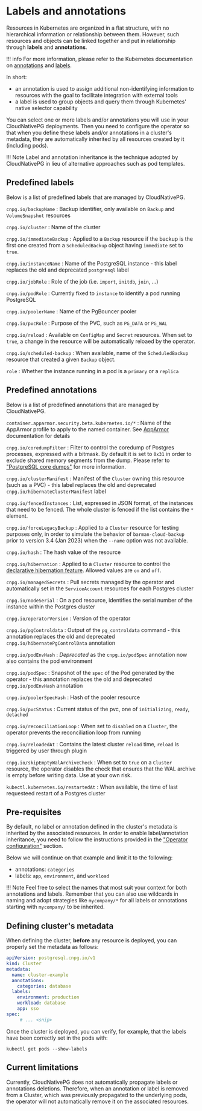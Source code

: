 # Labels and annotations

Resources in Kubernetes are organized in a flat structure, with no hierarchical
information or relationship between them. However, such resources and objects
can be linked together and put in relationship through **labels** and
**annotations**.

!!! info
    For more information, please refer to the Kubernetes documentation on
    [annotations](https://kubernetes.io/docs/concepts/overview/working-with-objects/annotations/) and
    [labels](https://kubernetes.io/docs/concepts/overview/working-with-objects/labels/).

In short:

- an annotation is used to assign additional non-identifying information to
  resources with the goal to facilitate integration with external tools
- a label is used to group objects and query them through Kubernetes' native
  selector capability

You can select one or more labels and/or annotations you will use
in your CloudNativePG deployments. Then you need to configure the operator
so that when you define these labels and/or annotations in a cluster's metadata,
they are automatically inherited by all resources created by it (including pods).

!!! Note
    Label and annotation inheritance is the technique adopted by CloudNativePG
    in lieu of alternative approaches such as pod templates.

## Predefined labels

Below is a list of predefined labels that are managed by CloudNativePG.

`cnpg.io/backupName`
:   Backup identifier, only available on `Backup` and `VolumeSnapshot`
    resources

`cnpg.io/cluster`
:   Name of the cluster

`cnpg.io/immediateBackup`
:   Applied to a `Backup` resource if the backup is the first one created from
    a `ScheduledBackup` object having `immediate` set to `true`.

`cnpg.io/instanceName`
:   Name of the PostgreSQL instance - this label replaces the old and
    deprecated `postgresql` label

`cnpg.io/jobRole`
:   Role of the job (i.e. `import`, `initdb`, `join`, ...)

`cnpg.io/podRole`
:   Currently fixed to `instance` to identify a pod running PostgreSQL

`cnpg.io/poolerName`
:   Name of the PgBouncer pooler

`cnpg.io/pvcRole`
:   Purpose of the PVC, such as `PG_DATA` or `PG_WAL`

`cnpg.io/reload`
:   Available on `ConfigMap` and `Secret` resources. When set to `true`,
    a change in the resource will be automatically reloaed by the operator.

`cnpg.io/scheduled-backup`
:   When available, name of the `ScheduledBackup` resource that created a given
    `Backup` object.

`role`
:   Whether the instance running in a pod is a `primary` or a `replica`

## Predefined annotations

Below is a list of predefined annotations that are managed by CloudNativePG.

`container.apparmor.security.beta.kubernetes.io/*`
:   Name of the AppArmor profile to apply to the named container.
    See [AppArmor](security.md#restricting-pod-access-using-apparmor)
    documentation for details

`cnpg.io/coredumpFilter`
:   Filter to control the coredump of Postgres processes, expressed with a
    bitmask. By default it is set to `0x31` in order to exclude shared memory
    segments from the dump. Please refer to ["PostgreSQL core dumps"](troubleshooting.md#postgresql-core-dumps)
    for more information.

`cnpg.io/clusterManifest`
:   Manifest of the `Cluster` owning this resource (such as a PVC) - this label
    replaces the old and deprecated `cnpg.io/hibernateClusterManifest` label

`cnpg.io/fencedInstances`
:   List, expressed in JSON format, of the instances that need to be fenced.
    The whole cluster is fenced if the list contains the `*` element.

`cnpg.io/forceLegacyBackup`
:   Applied to a `Cluster` resource for testing purposes only, in order to
    simulate the behavior of `barman-cloud-backup` prior to version 3.4 (Jan 2023)
    when the `--name` option was not available.

`cnpg.io/hash`
:   The hash value of the resource

`cnpg.io/hibernation`
:   Applied to a `Cluster` resource to control the [declarative hibernation feature](declarative_hibernation.md).
    Allowed values are `on` and `off`.

`cnpg.io/managedSecrets`
:   Pull secrets managed by the operator and automatically set in the
    `ServiceAccount` resources for each Postgres cluster

`cnpg.io/nodeSerial`
:   On a pod resource, identifies the serial number of the instance within the
    Postgres cluster

`cnpg.io/operatorVersion`
:   Version of the operator

`cnpg.io/pgControldata`
:   Output of the `pg_controldata` command - this annotation replaces the old and
    deprecated `cnpg.io/hibernatePgControlData` annotation

`cnpg.io/podEnvHash`
:   *Deprecated* as the `cnpg.io/podSpec` annotation now also contains the pod environment

`cnpg.io/podSpec`
:   Snapshot of the `spec` of the Pod generated by the operator - this annotation replaces
    the old and deprecated `cnpg.io/podEnvHash` annotation

`cnpg.io/poolerSpecHash`
:   Hash of the pooler resource

`cnpg.io/pvcStatus`
:   Current status of the pvc, one of `initializing`, `ready`, `detached`

`cnpg.io/reconciliationLoop`
:   When set to `disabled` on a `Cluster`, the operator prevents the
    reconciliation loop from running

`cnpg.io/reloadedAt`
:   Contains the latest cluster `reload` time, `reload` is triggered by user through plugin

`cnpg.io/skipEmptyWalArchiveCheck`
:   When set to `true` on a `Cluster` resource, the operator disables the check
    that ensures that the WAL archive is empty before writing data. Use at your own
    risk.

`kubectl.kubernetes.io/restartedAt`
:  When available, the time of last requesteed restart of a Postgres cluster

## Pre-requisites

By default, no label or annotation defined in the cluster's metadata is
inherited by the associated resources.
In order to enable label/annotation inheritance, you need to follow the
instructions provided in the ["Operator configuration"](operator_conf.md) section.

Below we will continue on that example and limit it to the following:

- annotations: `categories`
- labels: `app`, `environment`, and `workload`

!!! Note
    Feel free to select the names that most suit your context for both
    annotations and labels. Remember that you can also use wildcards
    in naming and adopt strategies like `mycompany/*` for all labels
    or annotations starting with `mycompany/` to be inherited.

## Defining cluster's metadata

When defining the cluster, **before** any resource is deployed, you can
properly set the metadata as follows:

```yaml
apiVersion: postgresql.cnpg.io/v1
kind: Cluster
metadata:
  name: cluster-example
  annotations:
    categories: database
  labels:
    environment: production
    workload: database
    app: sso
spec:
     # ... <snip>
```

Once the cluster is deployed, you can verify, for example, that the labels
have been correctly set in the pods with:

```shell
kubectl get pods --show-labels
```

## Current limitations

Currently, CloudNativePG does not automatically propagate labels or
annotations deletions. Therefore, when an annotation or label is removed from
a Cluster, which was previously propagated to the underlying pods, the operator
will not automatically remove it on the associated resources.
